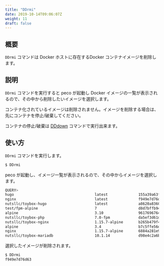 ```yaml
---
title: "DDrmi"
date: 2019-10-14T09:06:07Z
weight: 11
draft: false
---
```


## 概要
``DDrmi`` コマンドは Docker ホストに存在するDocker コンテナイメージを削除します。

## 説明
``DDrmi`` コマンドを実行すると peco が起動し Docker イメージの一覧が表示されるので、その中から削除したいイメージを選択します。

コンテナ化されているイメージは削除されません。イメージを削除する場合は、先にコンテナを停止/破棄してください。

コンテナの停止/破棄は [DDdown](../dddown) コマンドで実行出来ます。

## 使い方
``DDrmi`` コマンドを実行します。

```bash
$ DDrmi
```

peco が起動し、イメージ一覧が表示されるので、その中からイメージを選択します。

```bash
QUERY>                                                                 IgnoreCase [16 (1/1)]
hugo                                     latest              155a39a63fa9        3 days ago
nginx                                    latest              f949e7d76d63        2 weeks ago
nutsllc/toybox-hugo                      latest              a8620a836027        4 weeks ago
test/fpm-alpine                          7                   d8d7bffb94b7        6 weeks ago
alpine                                   3.10                961769676411        7 weeks ago
nutsllc/toybox-php                       7.0-fpm             da5ef3d61de0        8 weeks ago
nutsllc/toybox-nginx                     1.15.7-alpine       b265b479f4e3        2 months ag
alpine                                   3.4                 b7c5ffe56db7        8 months ag
nginx                                    1.15.7-alpine       6884a281e9a4        9 months ag
nutsllc/toybox-mariadb                   10.1.14             d98e4c2a6bb0        10 months a
```

選択したイメージが削除されます。

```bash
$ DDrmi
f949e7d76d63
```


